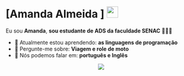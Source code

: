# [Amanda Almeida ] <img src="https://github.com/TheDudeThatCode/TheDudeThatCode/blob/master/Assets/Mario_Hello_Big.gif" width="30px">

Eu sou <strong > Amanda</strong>, <strong>sou estudante de ADS da faculdade SENAC</strong> 👨🏻‍💻 

- 🚀 Atualmente estou aprendendo: <strong> as linguagens de programação</strong> 
- 💬 Pergunte-me sobre: <strong> Viagem e role de moto</strong>
- 📣 Nós podemos falar em: <strong>português e Inglês</strong>

<div align="center">

  

  <a href="#" alt="Linkedin">
    <img src="https://img.shields.io/badge/-Linkedin-0e76a8?style=flat-square&logo=Linkedin&logoColor=white&link=www.linkedin.com/in/amandaalmeida0108" /></a>

</div>

